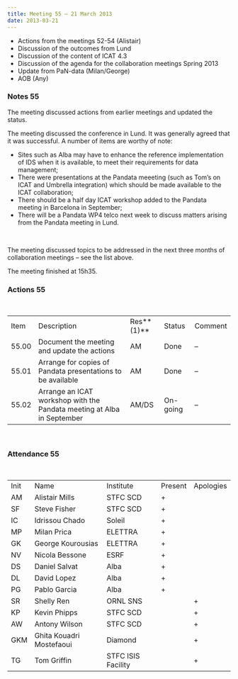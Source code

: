 ```yaml
---
title: Meeting 55 – 21 March 2013
date: 2013-03-21
---
```


  - Actions from the meetings 52-54 (Alistair)
  - Discussion of the outcomes from Lund
  - Discussion of the content of ICAT 4.3
  - Discussion of the agenda for the collaboration meetings Spring 2013
  - Update from PaN-data (Milan/George)
  - AOB (Any)

### Notes 55

The meeting discussed actions from earlier meetings and updated the
status.

The meeting discussed the conference in Lund. It was generally agreed
that it was successful. A number of items are worthy of note:

  - Sites such as Alba may have to enhance the reference implementation
    of IDS when it is available, to meet their requirements for data
    management;
  - There were presentations at the Pandata meeeting (such as Tom’s on
    ICAT and Umbrella integration) which should be made available to the
    ICAT collaboration;
  - There should be a half day ICAT workshop added to the Pandata
    meeting in Barcelona in September;
  - There will be a Pandata WP4 telco next week to discuss matters
    arising from the Pandata meeting in Lund.

 

The meeting discussed topics to be addressed in the next three months of
collaboration meetings – see the list above.

The meeting finished at
15h35.

### Actions 55

 

|       |                                                                        |            |          |         |
| ----- | ---------------------------------------------------------------------- | ---------- | -------- | ------- |
| Item  | Description                                                            | Res**(1)** | Status   | Comment |
| 55.00 | Document the meeting and update the actions                            | AM         | Done     | –       |
| 55.01 | Arrange for copies of Pandata presentations to be available            | AM         | Done     | –       |
| 55.02 | Arrange an ICAT workshop with the Pandata meeting at Alba in September | AM/DS      | On-going | –       |

 

### Attendance 55

 

|      |                          |                    |         |           |
| ---- | ------------------------ | ------------------ | ------- | --------- |
| Init | Name                     | Institute          | Present | Apologies |
| AM   | Alistair Mills           | STFC SCD           | \+      |           |
| SF   | Steve Fisher             | STFC SCD           | \+      |           |
| IC   | Idrissou Chado           | Soleil             | \+      |           |
| MP   | Milan Prica              | ELETTRA            | \+      |           |
| GK   | George Kourousias        | ELETTRA            | \+      |           |
| NV   | Nicola Bessone           | ESRF               | \+      |           |
| DS   | Daniel Salvat            | Alba               | \+      |           |
| DL   | David Lopez              | Alba               | \+      |           |
| PG   | Pablo Garcia             | Alba               | \+      |           |
| SR   | Shelly Ren               | ORNL SNS           |         | \+        |
| KP   | Kevin Phipps             | STFC SCD           |         | \+        |
| AW   | Antony Wilson            | STFC SCD           |         | \+        |
| GKM  | Ghita Kouadri Mostefaoui | Diamond            |         | \+        |
| TG   | Tom Griffin              | STFC ISIS Facility |         | \+        |

